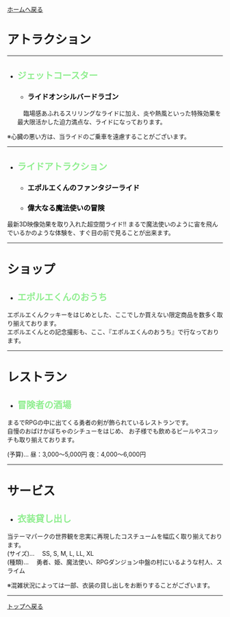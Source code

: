 [ホームへ戻る](https://takajo-soft03.github.io/EUROPE)


# アトラクション
****************
* ## <span style="color:Lightgreen;">ジェットコースター</span>
    * ### <span style="color:black;">ライドオンシルバードラゴン</span>
    　臨場感あふれるスリリングなライドに加え、炎や熱風といった特殊効果を最大限活かした迫力満点な、ライドになっております。  

※心臓の悪い方は、当ライドのご乗車を遠慮することがございます。  
****************   
* ## <span style="color:Lightgreen;">ライドアトラクション</span>
    * ### <span style="color:black;">エポルエくんのファンタジーライド</span>
        
    * ### <span style="color:black;">偉大なる魔法使いの冒険</span>
<ld>最新3D映像効果を取り入れた超空間ライド!!</ld>
まるで魔法使いのように宙を飛んでいるかのような体験を、すぐ目の前で見ることが出来ます。
****************
# ショップ
* ## <span style="color:Lightgreen;">エポルエくんのおうち</span>
エポルエくんクッキーをはじめとした、ここでしか買えない限定商品を数多く取り揃えております。  
エポルエくんとの記念撮影も、ここ、『エポルエくんのおうち』で行なっております。  

****************
# レストラン
* ## <span style="color:Lightgreen;">冒険者の酒場</span>
まるでRPGの中に出てくる勇者の剣が飾られているレストランです。  
自慢のおばけかぼちゃのシチューをはじめ、
お子様でも飲めるビールやスコッチも取り揃えております。  

(予算)…
昼：3,000〜5,000円
夜：4,000〜6,000円

****************
# サービス
* ## <span style="color:Lightgreen;">衣装貸し出し</span>
当テーマパークの世界観を忠実に再現したコスチュームを幅広く取り揃えております。  
(サイズ)…
　SS, S, M, L, LL, XL  
(種類)…
　勇者、姫、魔法使い、RPGダンジョン中盤の村にいるような村人、スライム  

※混雑状況によっては一部、衣装の貸し出しをお断りすることがございます。

***************
[トップへ戻る](https://takajo-soft03.github.io/EUROPE/attraction)
